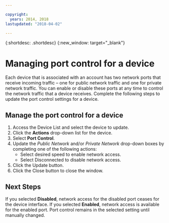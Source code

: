 ```yaml
---

copyright:
  years: 2014, 2018
lastupdated: "2018-04-02"

---
```


{:shortdesc: .shortdesc}
{:new_window: target="_blank"}

# Managing port control for a device

Each device that is associated with an account has two network ports that receive incoming traffic – one for public network traffic and one for private network traffic. You can enable or disable these ports at any time to control the network traffic that a device receives. Complete the following steps to update the port control settings for a device.

## Manage the port control for a device

1. Access the Device List and select the device to update.  
2. Click the **Actions** drop-down list for the device.
3. Select **Port Control**.
4. Update the *Public Network* and/or *Private Network* drop-down boxes by completing one of the following actions:
   * Select desired speed to enable network access.
   * Select Disconnected to disable network access.
5. Click the Update button.
6. Click the Close button to close the window.

## Next Steps

If you selected **Disabled**, network access for the disabled port ceases for the device interface. If you selected **Enabled**, network access is available for the enabled port. Port control remains in the selected setting until manually changed.
